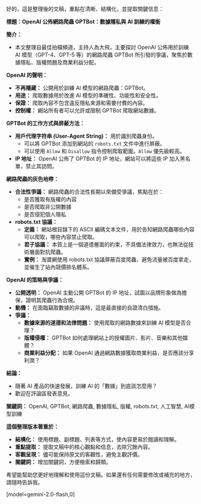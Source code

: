 好的，這是整理後的文稿，重點在清晰、結構化，並提取關鍵信息：

**標題：OpenAI 公佈網路爬蟲 GPTBot：數據隱私與 AI 訓練的權衡**

**簡介：**

*   本文整理自最佳拍檔頻道，主持人為大飛，主要探討 OpenAI 公佈用於訓練 AI 模型（GPT-4、GPT-5 等）的網路爬蟲 GPTBot 所引發的爭議，聚焦於數據隱私、版權問題及商業利益分配。

**OpenAI 的聲明：**

*   **不再隱藏：** 公開用於訓練 AI 模型的網路爬蟲：GPTBot。
*   **用途：** 爬取數據用於改進 AI 模型的準確性、功能性和安全性。
*   **保證：** 爬取內容不包含違反隱私來源和需要付費的內容。
*   **控制權：** 網站所有者可以允許或限制 GPTBot 爬取網站數據。

**GPTBot 的工作方式與屏蔽方法：**

*   **用戶代理字符串 (User-Agent String)：** 用於識別爬蟲身份。
    *   可以將 GPTBot 添加到網站的 `robots.txt` 文件中進行屏蔽。
    *   可以使用 `Allow` 和 `Disallow` 指令控制爬取範圍，`Allow` 優先級較高。
*   **IP 地址：** OpenAI 公佈了 GPTBot 的 IP 地址，網站可以將這些 IP 加入黑名單，禁止其訪問。

**網路爬蟲的灰色地帶：**

*   **合法性爭議：** 網路爬蟲的合法性長期以來備受爭議，焦點在於：
    *   是否獲取有版權的內容
    *   是否爬取非公開數據
    *   是否侵犯個人隱私
*   **robots.txt 協議：**
    *   **定義：** 網站根目錄下的 ASCII 編碼文本文件，用於告知網路爬蟲哪些內容可以爬取，哪些內容禁止爬取。
    *   **君子協議：** 本質上是一個道德層面的約束，不具備法律效力，也無法從技術層面對抗爬蟲。
    *   **實例：** 淘寶網使用 robots.txt 協議屏蔽百度爬蟲，避免流量被百度拿走，並催生了站內競價排名體系。

**OpenAI 的策略與爭議：**

*   **公開透明：** OpenAI 主動公開 GPTBot 的 IP 地址，試圖以品牌形象做為擔保，證明其爬蟲行為合規。
*   **動機：** 在面臨竊取數據的非議時，這是最直接的自證清白措施。
*   **爭議：**
    *   **數據來源的道德和法律問題：** 使用爬取的網路數據來訓練 AI 模型是否合理？
    *   **版權侵權：** GPTBot 如何處理網站上的授權圖片、影片、音樂和其他媒體？
    *   **商業利益分配：** 如果 OpenAI 通過網路數據獲取商業利益，是否應該分享利潤？

**結論：**

*   隨著 AI 產品的快速發展，訓練 AI 的「數據」到底該怎麼用？
*   歡迎在評論區發表意見。

**關鍵詞：** OpenAI, GPTBot, 網路爬蟲, 數據隱私, 版權, robots.txt, 人工智慧, AI模型訓練

**這個整理版本著重於：**

*   **結構化：** 使用標題、副標題、列表等方式，使內容更易於閱讀和理解。
*   **重點提取：** 提取文稿中的核心觀點和信息，去除冗餘內容。
*   **客觀呈現：** 儘可能保持原文的客觀性，避免主觀評價。
*   **關鍵詞：** 增加關鍵詞，方便檢索和歸類。

希望能幫助您更好地理解和使用這份文稿。如果還有任何需要修改或補充的地方，請隨時告訴我。

[model=gemini-2.0-flash,0]
